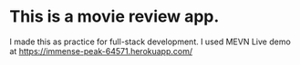 # This is a movie review app. 
I made this as practice for full-stack development. 
I used MEVN 
Live demo at 
https://immense-peak-64571.herokuapp.com/
